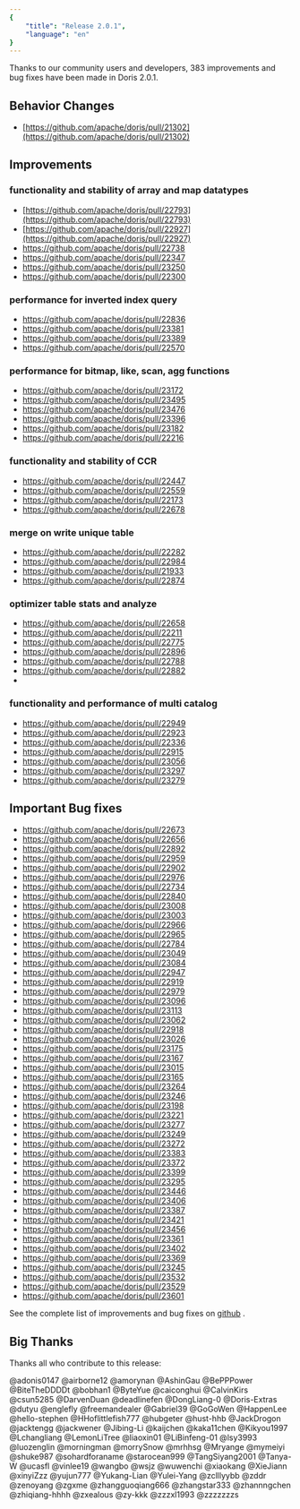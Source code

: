 ```yaml
---
{
    "title": "Release 2.0.1",
    "language": "en"
}
---
```


Thanks to our community users and developers, 383 improvements and bug fixes have been made in Doris 2.0.1.

## Behavior Changes

- [https://github.com/apache/doris/pull/21302](https://github.com/apache/doris/pull/21302)

## Improvements

### functionality and stability of array and map datatypes
- [https://github.com/apache/doris/pull/22793](https://github.com/apache/doris/pull/22793)
- [https://github.com/apache/doris/pull/22927](https://github.com/apache/doris/pull/22927)
- https://github.com/apache/doris/pull/22738
- https://github.com/apache/doris/pull/22347
- https://github.com/apache/doris/pull/23250
- https://github.com/apache/doris/pull/22300

### performance for inverted index query
- https://github.com/apache/doris/pull/22836
- https://github.com/apache/doris/pull/23381
- https://github.com/apache/doris/pull/23389
- https://github.com/apache/doris/pull/22570

### performance for bitmap, like, scan, agg functions
- https://github.com/apache/doris/pull/23172
- https://github.com/apache/doris/pull/23495
- https://github.com/apache/doris/pull/23476
- https://github.com/apache/doris/pull/23396
- https://github.com/apache/doris/pull/23182
- https://github.com/apache/doris/pull/22216

### functionality and stability of CCR
- https://github.com/apache/doris/pull/22447
- https://github.com/apache/doris/pull/22559
- https://github.com/apache/doris/pull/22173
- https://github.com/apache/doris/pull/22678

### merge on write unique table

- https://github.com/apache/doris/pull/22282
- https://github.com/apache/doris/pull/22984
- https://github.com/apache/doris/pull/21933
- https://github.com/apache/doris/pull/22874

### optimizer table stats and analyze

- https://github.com/apache/doris/pull/22658
- https://github.com/apache/doris/pull/22211
- https://github.com/apache/doris/pull/22775
- https://github.com/apache/doris/pull/22896
- https://github.com/apache/doris/pull/22788
- https://github.com/apache/doris/pull/22882
- 

### functionality and performance of multi catalog

- https://github.com/apache/doris/pull/22949
- https://github.com/apache/doris/pull/22923
- https://github.com/apache/doris/pull/22336
- https://github.com/apache/doris/pull/22915
- https://github.com/apache/doris/pull/23056
- https://github.com/apache/doris/pull/23297
- https://github.com/apache/doris/pull/23279


## Important Bug fixes

- https://github.com/apache/doris/pull/22673
- https://github.com/apache/doris/pull/22656
- https://github.com/apache/doris/pull/22892
- https://github.com/apache/doris/pull/22959
- https://github.com/apache/doris/pull/22902
- https://github.com/apache/doris/pull/22976
- https://github.com/apache/doris/pull/22734
- https://github.com/apache/doris/pull/22840
- https://github.com/apache/doris/pull/23008
- https://github.com/apache/doris/pull/23003
- https://github.com/apache/doris/pull/22966
- https://github.com/apache/doris/pull/22965
- https://github.com/apache/doris/pull/22784
- https://github.com/apache/doris/pull/23049
- https://github.com/apache/doris/pull/23084
- https://github.com/apache/doris/pull/22947
- https://github.com/apache/doris/pull/22919
- https://github.com/apache/doris/pull/22979
- https://github.com/apache/doris/pull/23096
- https://github.com/apache/doris/pull/23113
- https://github.com/apache/doris/pull/23062
- https://github.com/apache/doris/pull/22918
- https://github.com/apache/doris/pull/23026
- https://github.com/apache/doris/pull/23175
- https://github.com/apache/doris/pull/23167
- https://github.com/apache/doris/pull/23015
- https://github.com/apache/doris/pull/23165
- https://github.com/apache/doris/pull/23264
- https://github.com/apache/doris/pull/23246
- https://github.com/apache/doris/pull/23198
- https://github.com/apache/doris/pull/23221
- https://github.com/apache/doris/pull/23277
- https://github.com/apache/doris/pull/23249
- https://github.com/apache/doris/pull/23272
- https://github.com/apache/doris/pull/23383
- https://github.com/apache/doris/pull/23372
- https://github.com/apache/doris/pull/23399
- https://github.com/apache/doris/pull/23295
- https://github.com/apache/doris/pull/23446
- https://github.com/apache/doris/pull/23406
- https://github.com/apache/doris/pull/23387
- https://github.com/apache/doris/pull/23421
- https://github.com/apache/doris/pull/23456
- https://github.com/apache/doris/pull/23361
- https://github.com/apache/doris/pull/23402
- https://github.com/apache/doris/pull/23369
- https://github.com/apache/doris/pull/23245
- https://github.com/apache/doris/pull/23532
- https://github.com/apache/doris/pull/23529
- https://github.com/apache/doris/pull/23601


See the complete list of improvements and bug fixes on [github](https://github.com/apache/doris/issues?q=label%3Adev%2F2.0.1-merged+is%3Aclosed) .


## Big Thanks

Thanks all who contribute to this release:

@adonis0147
@airborne12
@amorynan
@AshinGau
@BePPPower
@BiteTheDDDDt
@bobhan1
@ByteYue
@caiconghui
@CalvinKirs
@csun5285
@DarvenDuan
@deadlinefen
@DongLiang-0
@Doris-Extras
@dutyu
@englefly
@freemandealer
@Gabriel39
@GoGoWen
@HappenLee
@hello-stephen
@HHoflittlefish777
@hubgeter
@hust-hhb
@JackDrogon
@jacktengg
@jackwener
@Jibing-Li
@kaijchen
@kaka11chen
@Kikyou1997
@Lchangliang
@LemonLiTree
@liaoxin01
@LiBinfeng-01
@lsy3993
@luozenglin
@morningman
@morrySnow
@mrhhsg
@Mryange
@mymeiyi
@shuke987
@sohardforaname
@starocean999
@TangSiyang2001
@Tanya-W
@ucasfl
@vinlee19
@wangbo
@wsjz
@wuwenchi
@xiaokang
@XieJiann
@xinyiZzz
@yujun777
@Yukang-Lian
@Yulei-Yang
@zclllyybb
@zddr
@zenoyang
@zgxme
@zhangguoqiang666
@zhangstar333
@zhannngchen
@zhiqiang-hhhh
@zxealous
@zy-kkk
@zzzxl1993
@zzzzzzzs

